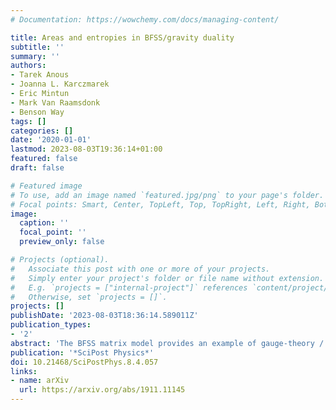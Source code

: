 ```yaml
---
# Documentation: https://wowchemy.com/docs/managing-content/

title: Areas and entropies in BFSS/gravity duality
subtitle: ''
summary: ''
authors:
- Tarek Anous
- Joanna L. Karczmarek
- Eric Mintun
- Mark Van Raamsdonk
- Benson Way
tags: []
categories: []
date: '2020-01-01'
lastmod: 2023-08-03T19:36:14+01:00
featured: false
draft: false

# Featured image
# To use, add an image named `featured.jpg/png` to your page's folder.
# Focal points: Smart, Center, TopLeft, Top, TopRight, Left, Right, BottomLeft, Bottom, BottomRight.
image:
  caption: ''
  focal_point: ''
  preview_only: false

# Projects (optional).
#   Associate this post with one or more of your projects.
#   Simply enter your project's folder or file name without extension.
#   E.g. `projects = ["internal-project"]` references `content/project/deep-learning/index.md`.
#   Otherwise, set `projects = []`.
projects: []
publishDate: '2023-08-03T18:36:14.589011Z'
publication_types:
- '2'
abstract: 'The BFSS matrix model provides an example of gauge-theory / gravity duality where the gauge theory is a model of ordinary quantum mechanics with no spatial subsystems. If there exists a general connection between areas and entropies in this model similar to the Ryu-Takayanagi formula, the entropies must be more general than the usual subsystem entanglement entropies. In this note, we first investigate the extremal surfaces in the geometries dual to the BFSS model at zero and finite temperature. We describe a method to associate regulated areas to these surfaces and calculate the areas explicitly for a family of surfaces preserving SO(8) symmetry, both at zero and finite temperature. We then discuss possible entropic quantities in the matrix model that could be dual to these regulated areas.'
publication: '*SciPost Physics*'
doi: 10.21468/SciPostPhys.8.4.057
links:
- name: arXiv
  url: https://arxiv.org/abs/1911.11145
---
```

